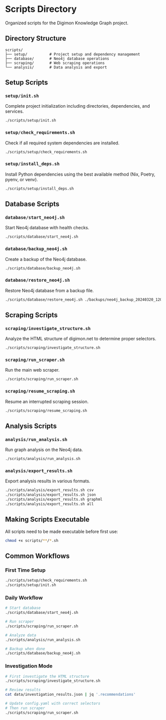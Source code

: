 # Scripts Directory

Organized scripts for the Digimon Knowledge Graph project.

## Directory Structure

```
scripts/
├── setup/          # Project setup and dependency management
├── database/       # Neo4j database operations
├── scraping/       # Web scraping operations
└── analysis/       # Data analysis and export
```

## Setup Scripts

### `setup/init.sh`
Complete project initialization including directories, dependencies, and services.
```bash
./scripts/setup/init.sh
```

### `setup/check_requirements.sh`
Check if all required system dependencies are installed.
```bash
./scripts/setup/check_requirements.sh
```

### `setup/install_deps.sh`
Install Python dependencies using the best available method (Nix, Poetry, pyenv, or venv).
```bash
./scripts/setup/install_deps.sh
```

## Database Scripts

### `database/start_neo4j.sh`
Start Neo4j database with health checks.
```bash
./scripts/database/start_neo4j.sh
```

### `database/backup_neo4j.sh`
Create a backup of the Neo4j database.
```bash
./scripts/database/backup_neo4j.sh
```

### `database/restore_neo4j.sh`
Restore Neo4j database from a backup file.
```bash
./scripts/database/restore_neo4j.sh ./backups/neo4j_backup_20240320_120000.dump
```

## Scraping Scripts

### `scraping/investigate_structure.sh`
Analyze the HTML structure of digimon.net to determine proper selectors.
```bash
./scripts/scraping/investigate_structure.sh
```

### `scraping/run_scraper.sh`
Run the main web scraper.
```bash
./scripts/scraping/run_scraper.sh
```

### `scraping/resume_scraping.sh`
Resume an interrupted scraping session.
```bash
./scripts/scraping/resume_scraping.sh
```

## Analysis Scripts

### `analysis/run_analysis.sh`
Run graph analysis on the Neo4j data.
```bash
./scripts/analysis/run_analysis.sh
```

### `analysis/export_results.sh`
Export analysis results in various formats.
```bash
./scripts/analysis/export_results.sh csv
./scripts/analysis/export_results.sh json
./scripts/analysis/export_results.sh graphml
./scripts/analysis/export_results.sh all
```

## Making Scripts Executable

All scripts need to be made executable before first use:
```bash
chmod +x scripts/**/*.sh
```

## Common Workflows

### First Time Setup
```bash
./scripts/setup/check_requirements.sh
./scripts/setup/init.sh
```

### Daily Workflow
```bash
# Start database
./scripts/database/start_neo4j.sh

# Run scraper
./scripts/scraping/run_scraper.sh

# Analyze data
./scripts/analysis/run_analysis.sh

# Backup when done
./scripts/database/backup_neo4j.sh
```

### Investigation Mode
```bash
# First investigate the HTML structure
./scripts/scraping/investigate_structure.sh

# Review results
cat data/investigation_results.json | jq '.recommendations'

# Update config.yaml with correct selectors
# Then run scraper
./scripts/scraping/run_scraper.sh
```